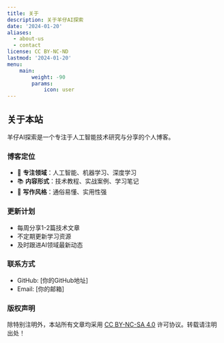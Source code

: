 ```yaml
---
title: 关于
description: 关于羊仔AI探索
date: '2024-01-20'
aliases:
  - about-us
  - contact
license: CC BY-NC-ND
lastmod: '2024-01-20'
menu:
    main: 
        weight: -90
        params:
            icon: user
---
```


## 关于本站

羊仔AI探索是一个专注于人工智能技术研究与分享的个人博客。

### 博客定位

- 🎯 **专注领域**：人工智能、机器学习、深度学习
- 📚 **内容形式**：技术教程、实战案例、学习笔记
- 🎨 **写作风格**：通俗易懂、实用性强

### 更新计划

- 每周分享1-2篇技术文章
- 不定期更新学习资源
- 及时跟进AI领域最新动态

### 联系方式

- GitHub: [你的GitHub地址]
- Email: [你的邮箱]

### 版权声明

除特别注明外，本站所有文章均采用 [CC BY-NC-SA 4.0](https://creativecommons.org/licenses/by-nc-sa/4.0/) 许可协议。转载请注明出处！ 
